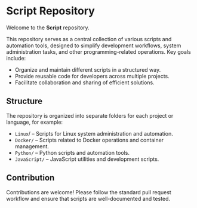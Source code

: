 # Script Repository

Welcome to the **Script** repository.

This repository serves as a central collection of various scripts and automation tools, designed to simplify development workflows, system administration tasks, and other programming-related operations. Key goals include:

- Organize and maintain different scripts in a structured way.
- Provide reusable code for developers across multiple projects.
- Facilitate collaboration and sharing of efficient solutions.

## Structure

The repository is organized into separate folders for each project or language, for example:

- `Linux`/ – Scripts for Linux system administration and automation. 
- `Docker/` – Scripts related to Docker operations and container management.
- `Python/` – Python scripts and automation tools.
- `JavaScript/` – JavaScript utilities and development scripts.

  
## Contribution

Contributions are welcome! Please follow the standard pull request workflow and ensure that scripts are well-documented and tested.

